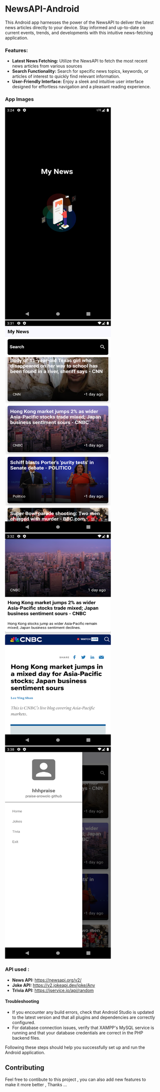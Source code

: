 # NewsAPI-Android
 This Android app harnesses the power of the NewsAPI to deliver the latest news articles directly to your device. Stay informed and up-to-date on current events, trends, and developments with this intuitive news-fetching application.
### Features:
- **Latest News Fetching:**  Utilize the NewsAPI to fetch the most recent news articles from various sources
- **Search Functionality:**  Search for specific news topics, keywords, or articles of interest to quickly find relevant information.
- **User-Friendly Interface:**  Enjoy a sleek and intuitive user interface designed for effortless navigation and a pleasant reading experience.

### App Images
<img src="Images/splash.png" alt="Example Image" width="350" height="700">
<img src="Images/dashboard.png" alt="Example Image" width="350" height="700">
<img src="Images/details.png" alt="Example Image" width="350" height="700">
<img src="Images/navDrawer.png" alt="Example Image" width="350" height="700">

### API used :
- **News API:** https://newsapi.org/v2/
- **Joke API:** https://v2.jokeapi.dev/joke/Any
- **Trivia API:** https://jservice.io/api/random

#### Troubleshooting

- If you encounter any build errors, check that Android Studio is updated to the latest version and that all plugins and dependencies are correctly configured.
- For database connection issues, verify that XAMPP's MySQL service is running and that your database credentials are correct in the PHP backend files.

Following these steps should help you successfully set up and run the Android application.

## Contributing

Feel free to contibute to this project , you can also add new features to make it more better , Thanks ...
